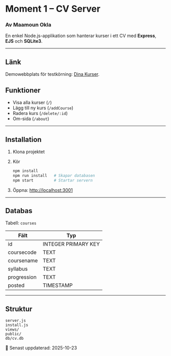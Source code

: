 # Moment 1 – CV Server

### Av Maamoun Okla

En enkel Node.js-applikation som hanterar kurser i ett CV med **Express**, **EJS** och **SQLite3**.
 
---
## Länk 
Demowebbplats för testkörning:  [Dina Kurser](https://moment-1-dt207g-maokk1900.onrender.com). 

##  Funktioner

* Visa alla kurser (`/`)
* Lägg till ny kurs (`/addCourse`)
* Radera kurs (`/delete/:id`)
* Om-sida (`/about`)

---

##  Installation

1. Klona projektet
2. Kör

   ```bash
   npm install
   npm run install   # Skapar databasen
   npm start         # Startar servern
   ```
3. Öppna: [http://localhost:3001](http://localhost:3001)

---

##  Databas

Tabell: `courses`

| Fält        | Typ                 |
| ----------- | ------------------- |
| id          | INTEGER PRIMARY KEY |
| coursecode  | TEXT                |
| coursename  | TEXT                |
| syllabus    | TEXT                |
| progression | TEXT                |
| posted      | TIMESTAMP           |

---

##  Struktur

```
server.js
install.js
views/
public/
db/cv.db
```



📅 Senast uppdaterad: 2025-10-23
